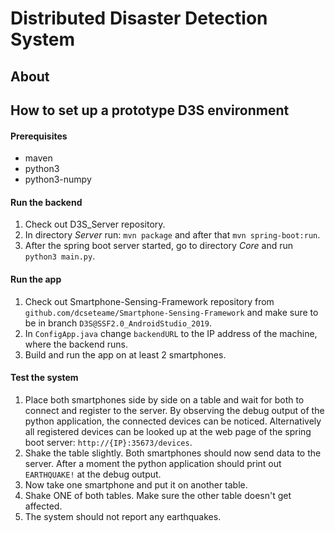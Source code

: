 # Distributed Disaster Detection System
## About

## How to set up a prototype D3S environment
#### Prerequisites
* maven
* python3
* python3-numpy

#### Run the backend
1. Check out D3S_Server repository.
2. In directory *Server* run: `mvn package` and after that `mvn spring-boot:run`.
3. After the spring boot server started, go to directory *Core* and run `python3 main.py`.

#### Run the app
1. Check out Smartphone-Sensing-Framework repository from `github.com/dcseteame/Smartphone-Sensing-Framework` and make sure to be in branch `D3S@SSF2.0_AndroidStudio_2019`.
2. In `ConfigApp.java` change `backendURL` to the IP address of the machine, where the backend runs.
3. Build and run the app on at least 2 smartphones.

#### Test the system
1. Place both smartphones side by side on a table and wait for both to connect and register to the server. By observing the debug output of the python application, the connected devices can be noticed. Alternatively all registered devices can be looked up at the web page of the spring boot server: `http://{IP}:35673/devices`.
2. Shake the table slightly. Both smartphones should now send data to the server. After a moment the python application should print out `EARTHQUAKE!` at the debug output.
3. Now take one smartphone and put it on another table.
4. Shake ONE of both tables. Make sure the other table doesn't get affected.
5. The system should not report any earthquakes.

